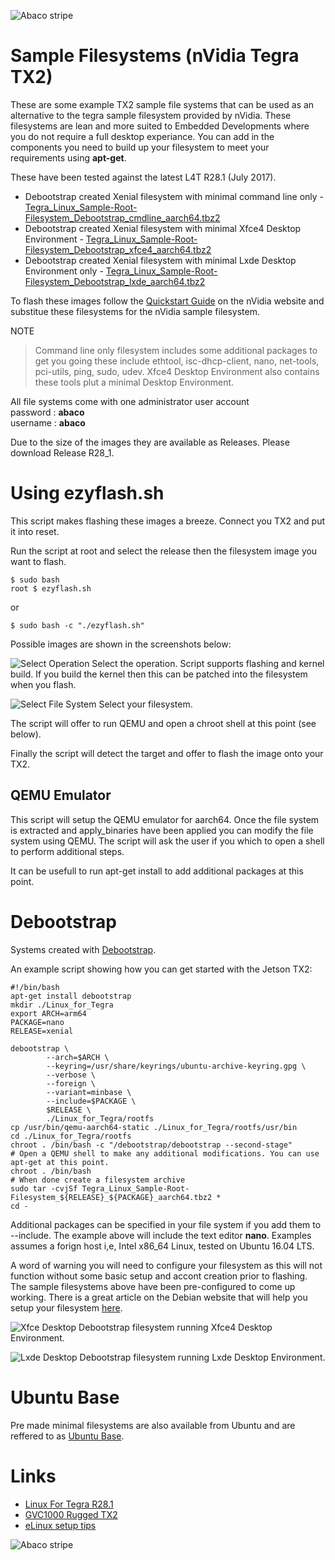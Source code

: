![Abaco stripe](abaco/Abaco_background-1000x275.png)

# Sample Filesystems (nVidia Tegra TX2)

These are some example TX2 sample file systems that can be used as an alternative to the tegra sample filesystem provided by nVidia. These filesystems are lean and more suited to Embedded Developments where you do not require a full desktop experiance. You can add in the components you need to build up your filesystem to meet your requirements using **apt-get**.

These have been tested against the latest L4T R28.1 (July 2017).

* Debootstrap created Xenial filesystem with minimal command line only - [Tegra_Linux_Sample-Root-Filesystem_Debootstrap_cmdline_aarch64.tbz2](https://github.com/Abaco-Systems/tx2-sample-filesystems/releases/download/R28_1/Tegra_Linux_Sample-Root-Filesystem_Debootstrap_cmdline_aarch64.tbz2)
* Debootstrap created Xenial filesystem with minimal Xfce4 Desktop Environment - [Tegra_Linux_Sample-Root-Filesystem_Debootstrap_xfce4_aarch64.tbz2](https://github.com/Abaco-Systems/tx2-sample-filesystems/releases/download/R28_1/Tegra_Linux_Sample-Root-Filesystem_Debootstrap_xfce4_aarch64.tbz2)
* Debootstrap created Xenial filesystem with minimal Lxde Desktop Environment only - [Tegra_Linux_Sample-Root-Filesystem_Debootstrap_lxde_aarch64.tbz2](https://github.com/Abaco-Systems/tx2-sample-filesystems/releases/download/R28_1/Tegra_Linux_Sample-Root-Filesystem_Debootstrap_lxde_aarch64.tbz2)

To flash these images follow the [Quickstart Guide](https://developer.nvidia.com/embedded/dlc/l4t-quick-start-guide-28-1) on the nVidia website and substitue these filesystems for the nVidia sample filesystem.

NOTE
> Command line only filesystem includes some additional packages to get you going these include ethtool, isc-dhcp-client, nano, net-tools, pci-utils, ping, sudo, udev. Xfce4 Desktop Environment also contains these tools plut a minimal Desktop Environment. 

All file systems come with one administrator user account  
password : **abaco**  
username : **abaco**

Due to the size of the images they are available as Releases. Please download Release R28_1.

# Using ezyflash.sh
This script makes flashing these images a breeze. Connect you TX2 and put it into reset.

Run the script at root and select the release then the filesystem image you want to flash. 

```
$ sudo bash
root $ ezyflash.sh
```
or
```
$ sudo bash -c "./ezyflash.sh"
```

Possible images are shown in the screenshots below:

![Select Operation](abaco/select-operation.png)
Select the operation. Script supports flashing and kernel build. If you build the kernel then this can be patched into the filesystem when you flash.

![Select File System](abaco/select-fs.png)
Select your filesystem.

The script will offer to run QEMU and open a chroot shell at this point (see below). 

Finally the script will detect the target and offer to flash the image onto your TX2.

## QEMU Emulator
This script will setup the QEMU emulator for aarch64. Once the file system is extracted and apply_binaries have been applied you can modify the file system using QEMU. The script will ask the user if you which to open a shell to perform additional steps.

It can be usefull to run apt-get install to add additional packages at this point.

# Debootstrap
Systems created with [Debootstrap](https://wiki.debian.org/Debootstrap).

An example script showing how you can get started with the Jetson TX2:

```
#!/bin/bash
apt-get install debootstrap
mkdir ./Linux_for_Tegra
export ARCH=arm64
PACKAGE=nano
RELEASE=xenial

debootstrap \
        --arch=$ARCH \
        --keyring=/usr/share/keyrings/ubuntu-archive-keyring.gpg \
        --verbose \
        --foreign \
        --variant=minbase \
        --include=$PACKAGE \
        $RELEASE \
        ./Linux_for_Tegra/rootfs
cp /usr/bin/qemu-aarch64-static ./Linux_for_Tegra/rootfs/usr/bin
cd ./Linux_for_Tegra/rootfs
chroot . /bin/bash -c "/debootstrap/debootstrap --second-stage" 
# Open a QEMU shell to make any additional modifications. You can use apt-get at this point.
chroot . /bin/bash 
# When done create a filesystem archive
sudo tar -cvjSf Tegra_Linux_Sample-Root-Filesystem_${RELEASE}_${PACKAGE}_aarch64.tbz2 *
cd -
```

Additional packages can be specified in your file system if you add them to --include. The example above will include the text editor **nano**. Examples assumes a forign host i,e, Intel x86_64 Linux, tested on Ubuntu 16.04 LTS.

A word of warning you will need to configure your filesystem as this will not function without some basic setup and accont creation prior to flashing. The sample filesystems above have been pre-configured to come up working. There is a great article on the Debian website that will help you setup your filesystem [here](https://www.debian.org/releases/stable/amd64/apds03.html.en).

![Xfce Desktop](abaco/Screenshot_2017-07-28_08-15-48.png)
Debootstrap filesystem running Xfce4 Desktop Environment.

![Lxde Desktop](abaco/Screenshot_2017-07-28_12-55-19.png)
Debootstrap filesystem running Lxde Desktop Environment.

# Ubuntu Base
Pre made minimal filesystems are also available from Ubuntu and are reffered to as [Ubuntu Base](https://wiki.ubuntu.com/Base).

# Links
* [Linux For Tegra R28.1](https://developer.nvidia.com/embedded/linux-tegra)
* [GVC1000 Rugged TX2](https://www.abaco.com/products/gvc1000)
* [eLinux setup tips](http://elinux.org/Jetson/TX2_Ubuntu_Base)

![Abaco stripe](abaco/Abaco%20Footer1000x100.png)

